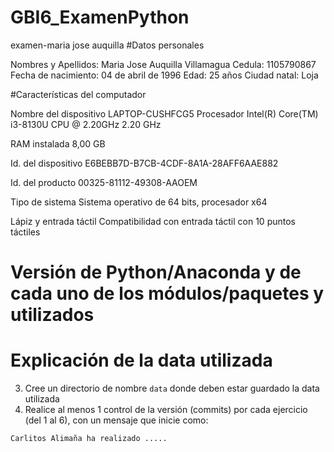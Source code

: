 # GBI6_ExamenPython
examen-maria jose auquilla 
#Datos personales

Nombres y Apellidos: Maria Jose Auquilla Villamagua
Cedula: 1105790867
Fecha de nacimiento: 04 de abril de 1996
Edad: 25 años
Ciudad natal: Loja

#Características del computador

Nombre del dispositivo LAPTOP-CUSHFCG5
Procesador Intel(R) Core(TM) i3-8130U CPU @ 2.20GHz 2.20 GHz

RAM instalada 8,00 GB

Id. del dispositivo E6BEBB7D-B7CB-4CDF-8A1A-28AFF6AAE882

Id. del producto 00325-81112-49308-AAOEM

Tipo de sistema Sistema operativo de 64 bits, procesador x64

Lápiz y entrada táctil Compatibilidad con entrada táctil con 10 puntos táctiles
# Versión de Python/Anaconda y de cada uno de los módulos/paquetes y utilizados
# Explicación de la data utilizada

3. Cree un directorio de nombre ```data``` donde deben estar guardado la data utilizada 
4. Realice al menos 1 control de la versión (commits) por cada ejercicio (del 1 al 6), con un mensaje que inicie como: 

```sh 
Carlitos Alimaña ha realizado .....  
```
